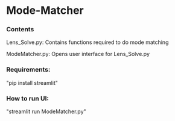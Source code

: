 # Mode-Matcher

### Contents
  Lens_Solve.py:
    Contains functions required to do mode matching
  
  ModeMatcher.py:
    Opens user interface for Lens_Solve.py
  

### Requirements:
  "pip install streamlit"

### How to run UI:
  "streamlit run ModeMatcher.py"

